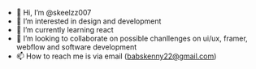 - 👋 Hi, I’m @skeelzz007
- 👀 I’m interested in design and development
- 🌱 I’m currently learning react
- 💞️ I’m looking to collaborate on possible chanllenges on ui/ux, framer, webflow and software development
- 📫 How to reach me is via email (babskenny22@gmail.com)

<!---
skeelzz007/skeelzz007 is a ✨ special ✨ repository because its `README.md` (this file) appears on your GitHub profile.
You can click the Preview link to take a look at your changes.
--->
